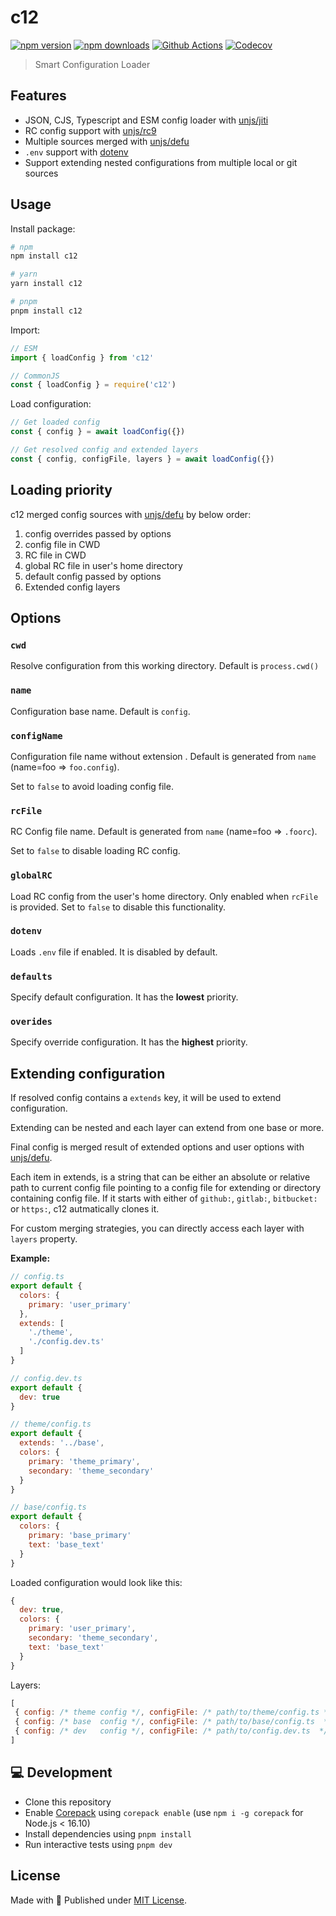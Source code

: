 # c12

[![npm version][npm-version-src]][npm-version-href]
[![npm downloads][npm-downloads-src]][npm-downloads-href]
[![Github Actions][github-actions-src]][github-actions-href]
[![Codecov][codecov-src]][codecov-href]

> Smart Configuration Loader

## Features

- JSON, CJS, Typescript and ESM config loader with [unjs/jiti](https://github.com/unjs/jiti)
- RC config support with [unjs/rc9](https://github.com/unjs/rc9)
- Multiple sources merged with [unjs/defu](https://github.com/unjs/defu)
- `.env` support with [dotenv](https://www.npmjs.com/package/dotenv)
- Support extending nested configurations from multiple local or git sources

## Usage

Install package:

```sh
# npm
npm install c12

# yarn
yarn install c12

# pnpm
pnpm install c12
```

Import:

```js
// ESM
import { loadConfig } from 'c12'

// CommonJS
const { loadConfig } = require('c12')
```

Load configuration:

```js
// Get loaded config
const { config } = await loadConfig({})

// Get resolved config and extended layers
const { config, configFile, layers } = await loadConfig({})
```

## Loading priority

c12 merged config sources with [unjs/defu](https://github.com/unjs/defu) by below order:

1. config overrides passed by options
2. config file in CWD
3. RC file in CWD
4. global RC file in user's home directory
5. default config passed by options
6. Extended config layers

## Options

### `cwd`

Resolve configuration from this working directory. Default is `process.cwd()`

### `name`

Configuration base name. Default is `config`.

### `configName`

Configuration file name without extension . Default is generated from `name` (name=foo => `foo.config`).

Set to `false` to avoid loading config file.

### `rcFile`

RC Config file name. Default is generated from `name` (name=foo => `.foorc`).

Set to `false` to disable loading RC config.

### `globalRC`

Load RC config from the user's home directory. Only enabled when `rcFile` is provided. Set to `false` to disable this functionality.

### `dotenv`

Loads `.env` file if enabled. It is disabled by default.

### `defaults`

Specify default configuration. It has the **lowest** priority.

### `overides`

Specify override configuration. It has the **highest** priority.

## Extending configuration

If resolved config contains a `extends` key, it will be used to extend configuration.

Extending can be nested and each layer can extend from one base or more.

Final config is merged result of extended options and user options with [unjs/defu](https://github.com/unjs/defu).

Each item in extends, is a string that can be either an absolute or relative path to current config file pointing to a config file for extending or directory containing config file.
If it starts with either of `github:`, `gitlab:`, `bitbucket:` or `https:`, c12 autmatically clones it.

For custom merging strategies, you can directly access each layer with `layers` property.

**Example:**

```js
// config.ts
export default {
  colors: {
    primary: 'user_primary'
  },
  extends: [
    './theme',
    './config.dev.ts'
  ]
}
```

```js
// config.dev.ts
export default {
  dev: true
}
```

```js
// theme/config.ts
export default {
  extends: '../base',
  colors: {
    primary: 'theme_primary',
    secondary: 'theme_secondary'
  }
}
```

```js
// base/config.ts
export default {
  colors: {
    primary: 'base_primary'
    text: 'base_text'
  }
}
```

Loaded configuration would look like this:

```js
{
  dev: true,
  colors: {
    primary: 'user_primary',
    secondary: 'theme_secondary',
    text: 'base_text'
  }
}
```

Layers:

```js
[
 { config: /* theme config */, configFile: /* path/to/theme/config.ts */, cwd: /* path/to/theme */ },
 { config: /* base  config */, configFile: /* path/to/base/config.ts  */, cwd: /* path/to/base */ },
 { config: /* dev   config */, configFile: /* path/to/config.dev.ts  */, cwd: /* path/ */ },
]
```

## 💻 Development

- Clone this repository
- Enable [Corepack](https://github.com/nodejs/corepack) using `corepack enable` (use `npm i -g corepack` for Node.js < 16.10)
- Install dependencies using `pnpm install`
- Run interactive tests using `pnpm dev`

## License

Made with 💛 Published under [MIT License](./LICENSE).

<!-- Badges -->
[npm-version-src]: https://img.shields.io/npm/v/c12?style=flat-square
[npm-version-href]: https://npmjs.com/package/c12

[npm-downloads-src]: https://img.shields.io/npm/dm/c12?style=flat-square
[npm-downloads-href]: https://npmjs.com/package/c12

[github-actions-src]: https://img.shields.io/github/workflow/status/unjs/c12/ci/main?style=flat-square
[github-actions-href]: https://github.com/unjs/c12/actions?query=workflow%3Aci

[codecov-src]: https://img.shields.io/codecov/c/gh/unjs/c12/main?style=flat-square
[codecov-href]: https://codecov.io/gh/unjs/c12
